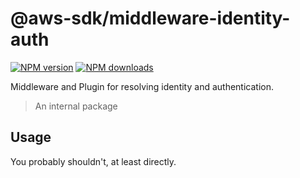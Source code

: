 # @aws-sdk/middleware-identity-auth

[![NPM version](https://img.shields.io/npm/v/@aws-sdk/middleware-identity-auth/latest.svg)](https://www.npmjs.com/package/@aws-sdk/middleware-identity-auth)
[![NPM downloads](https://img.shields.io/npm/dm/@aws-sdk/middleware-identity-auth.svg)](https://www.npmjs.com/package/@aws-sdk/middleware-identity-auth)

Middleware and Plugin for resolving identity and authentication.

> An internal package

## Usage

You probably shouldn't, at least directly.
